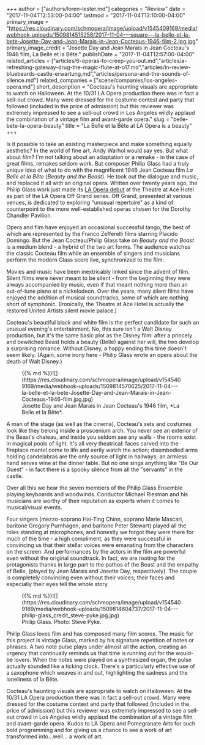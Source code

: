 +++
author = ["authors/loren-lester.md"]
categories = "Review"
date = "2017-11-04T12:53:00-04:00"
lastmod = "2017-11-04T13:10:00-04:00"
primary_image = "https://res.cloudinary.com/schmopera/image/upload/v1545409169/media/webhook-uploads/1509814515258/2017-11-04---square---la-belle-et-la-bete-Josette-Day-and-Jean-Marais-in-Jean-Cocteaus-1946-film-2.jpg.jpg"
primary_image_credit = "Josette Day and Jean Marais in Jean Cocteau's 1946 film, La Belle et la Bête."
publishDate = "2017-11-04T12:57:00-04:00"
related_articles = ["articles/6-operas-to-creep-you-out.md","articles/a-refreshing-gateway-drug-the-magic-flute-at-o17.md","articles/in-review-bluebeards-castle-erwartung.md","articles/persona-and-the-sounds-of-silence.md"]
related_companies = ["scene/companies/los-angeles-opera.md"]
short_description = "Cocteau&#039;s haunting visuals are appropriate to watch on Halloween. At the 10/31 LA Opera production there was in fact a sell-out crowd. Many were dressed for the costume contest and party that followed (included in the price of admission) but this reviewer was extremely impressed to see a sell-out crowd in Los Angeles wildly applaud the combination of a vintage film and avant-garde opera."
slug = "belle-bete-la-opera-beauty"
title = "La Belle et la Bête at LA Opera is a beauty"
+++

Is it possible to take an existing masterpiece and make something equally aesthetic? In the world of fine art, Andy Warhol would say yes. But what about film? I'm not talking about an adaptation or a remake - in the case of great films, remakes seldom work. But composer Philip Glass had a truly unique idea of what to do with the magnificent 1946 Jean Cocteau film *La Belle et la Bête* (*Beauty and the Beast*). He took out the dialogue and music, and replaced it all with an original opera. Written over twenty years ago, the Philip Glass work just made its [LA Opera debut](https://www.laopera.org/season/1718-Season/Belle/) at the Theatre at Ace Hotel as part of the LA Opera Off Grand series. Off Grand, presented at various venues, is dedicated to exploring "unusual repertoire" as a kind of counterpoint to the more well-established operas chosen for the Dorothy Chandler Pavilion. 

Opera and film have enjoyed an occasional successful tango, the best of which are represented by the Franco Zefferelli films starring Placido Domingo. But the Jean Cocteau/Philip Glass take on *Beauty and the Beast* is a medium blend - a hybrid of the two art forms. The audience watches the classic Cocteau film while an ensemble of singers and musicians perform the modern Glass score live, synchronized to the film.

Movies and music have been inextricably linked since the advent of film. Silent films were never meant to be silent - from the beginning they were always accompanied by music, even if that meant nothing more than an out-of-tune piano at a nickelodeon. Over the years, many silent films have enjoyed the addition of musical soundtracks, some of which are nothing short of symphonic. (Ironically, the Theatre at Ace Hotel is actually the restored United Artists silent movie palace.)

Cocteau's beautiful black and white film is the perfect candidate for such an unusual evening's entertainment. No, this sure isn't a Walt Disney production, but it's the same basic plot as the Disney film: after a princely and bewitched Beast holds a beauty (Belle) against her will, the two develop a surprising romance. Without Disney, a happy ending this time doesn't seem likely. (Again, some irony here - Philip Glass wrote an opera about the death of Walt Disney.) 

<figure data-type="image">{{% md %}}![](https://res.cloudinary.com/schmopera/image/upload/v1545409169/media/webhook-uploads/1509814570625/2017-11-04---la-belle-et-la-bete-Josette-Day-and-Jean-Marais-in-Jean-Cocteaus-1946-film.jpg.jpg)
<figcaption>Josette Day and Jean Marais in Jean Cocteau's 1946 film, *La Belle et la Bête*.</figcaption>
</figure>

A man of the stage (as well as the cinema), Cocteau's sets and costumes look like they belong inside a proscenium arch. You never see an exterior of the Beast's chateau, and inside you seldom see any walls - the rooms exist in magical pools of light. It's all very theatrical: faces carved into the fireplace mantel come to life and eerily watch the action; disembodied arms holding candelabras are the only source of light in hallways; an armless hand serves wine at the dinner table. But no one sings anything like "Be Our Guest" - in fact there is a spooky silence from all the "servants" in the castle.

Over all this we hear the seven members of the Philip Glass Ensemble playing keyboards and woodwinds. Conductor Michael Riesman and his musicians are worthy of their reputation as experts when it comes to musical/visual events.

Four singers (mezzo-soprano Hai-Ting Chinn, soprano Marie Mascari, baritone Gregory Purnhagen, and baritone Peter Stewart) played all the roles standing at microphones, and honestly we forgot they were there for much of the time - a high compliment, as they were successful in convincing us that their stellar voices were emanating from the characters on the screen. And performances by the actors in the film are powerful even without the original soundtrack. In fact, we are rooting for the protagonists thanks in large part to the pathos of the Beast and the empathy of Belle, (played by Jean Marais and Josette Day, respectively). The couple is completely convincing even without their voices; their faces and especially their eyes tell the whole story.

<figure data-type="image">{{% md %}}![](https://res.cloudinary.com/schmopera/image/upload/v1545409169/media/webhook-uploads/1509814604737/2017-11-04---philip-glass_credit_steve-pyke.jpg.jpg)
<figcaption>Philip Glass. Photo: Steve Pyke.</figcaption>
</figure>
 
Philip Glass loves film and has composed many film scores. The music for this project is vintage Glass, marked by his signature repetition of notes or phrases. A two note pulse plays under almost all the action, creating an urgency that continually reminds us that time is running out for the would-be lovers. When the notes were played on a synthesized organ, the pulse actually sounded like a ticking clock. There's a particularly effective use of a saxophone which weaves in and out, highlighting the sadness and the loneliness of la Bête. 
 
Cocteau's haunting visuals are appropriate to watch on Halloween. At the 10/31 LA Opera production there was in fact a sell-out crowd. Many were dressed for the costume contest and party that followed (included in the price of admission) but this reviewer was extremely impressed to see a sell-out crowd in Los Angeles wildly applaud the combination of a vintage film and avant-garde opera. Kudos to LA Opera and Pomegranate Arts for such bold programming and for giving us a chance to see a work of art transformed into...well… a work of art.
